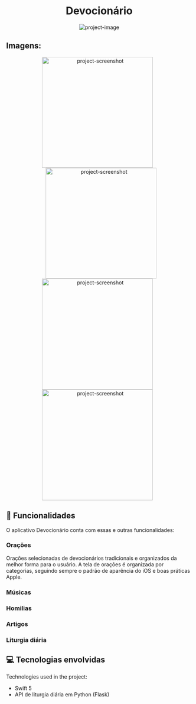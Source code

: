 <h1 align="center" id="title">Devocionário</h1>

<p align="center"><img src="https://socialify.git.ci/parthene/devocionario/image?description=1&amp;descriptionEditable=Aplicativo%20de%20conte%C3%BAdo%20e%20ora%C3%A7%C3%B5es%20cat%C3%B3licas&amp;font=Bitter&amp;forks=1&amp;issues=1&amp;language=1&amp;logo=https%3A%2F%2Fsvgshare.com%2Fi%2Fy5U.svg&amp;name=1&amp;owner=1&amp;pattern=Solid&amp;pulls=1&amp;stargazers=1&amp;theme=Auto" alt="project-image"></p>

<h2>Imagens:</h2>

<p align="center">
  <img src="https://a.imagem.app/oS4XpV.png" alt="project-screenshot" width="300" height="300" style="margin-right: 10px;"/>
  <img src="https://a.imagem.app/oS4TeJ.png" alt="project-screenshot" width="300" height="300" style="margin-left: 10px;"/>
  <img src="https://a.imagem.app/oS4l2X.jpeg" alt="project-screenshot" width="300" height="300" style="margin-right: 10px;"/>
  <img src="https://a.imagem.app/oS4CRt.jpeg" alt="project-screenshot" width="300" height="300" style="margin-right: 10px;"/>
</p>
  
  
<h2>🧐 Funcionalidades</h2>

O aplicativo Devocionário conta com essas e outras funcionalidades:

### Orações
  Orações selecionadas de devocionários tradicionais e organizados da melhor forma para o usuário. A tela de orações é organizada por categorias, seguindo sempre o padrão de aparência do iOS e boas práticas Apple.
### Músicas
### Homilias
### Artigos
### Liturgia diária

  
  
<h2>💻 Tecnologias envolvidas</h2>

Technologies used in the project:

*   Swift 5
*   API de liturgia diária em Python (Flask)
